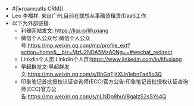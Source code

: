 - #[[▸roamcults CRM]]
- Leo 李福祥. 来自广州,目前在联想从事融资租赁/DaaS工作.
- 以下为外部链接:
    - 利器网站发文: https://liqi.io/lifuxiang
    - 微信个人公众号:微信个人公众号:https://mp.weixin.qq.com/mp/profile_ext?action=home&__biz=MzU2NDA5MzA0Ng==#wechat_redirect
    - Linkdin个人页:Linkdin个人页:https://www.linkedin.com/in/lifuxiang
    - 早起群发文:早起群发文:https://mp.weixin.qq.com/s/BhGqFjjtXUn1ebnFad5o3Q
    - 印象笔记首批授权认证咨询师(ECC)官方公告:印象笔记首批授权认证咨询师(ECC)官方公告:https://mp.weixin.qq.com/s/nLNDp8huV8gaIzS2sSYs4Q
